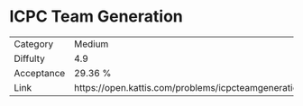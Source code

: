 # ICPC Team Generation

<table>
    <tr>
        <td>Category</td>
        <td>Medium</td>
    </tr>
    <tr>
        <td>Diffulty</td>
        <td>4.9</td>
    </tr>
    <tr>
        <td>Acceptance</td>
        <td>29.36 %</td>
    </tr>
    <tr>
        <td>Link</td>
        <td>https://open.kattis.com/problems/icpcteamgeneration</td>
    </tr>
</table>